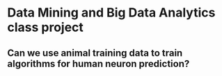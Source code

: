 # Data Mining and Big Data Analytics class project
## Can we use animal training data to train algorithms for human neuron prediction?
